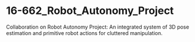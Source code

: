 # 16-662_Robot_Autonomy_Project
Collaboration on Robot Autonomy Project: An integrated system of 3D pose estimation and primitive robot actions for cluttered manipulation.
